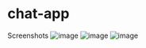 # chat-app
Screenshots
![image](https://github.com/jasmeen1234/chat-app/assets/107848048/00ca5c19-7377-4d92-bb9d-6225680f062e)
![image](https://github.com/jasmeen1234/chat-app/assets/107848048/306e2593-1278-4da6-bb6e-0ec8f463dc44)
![image](https://github.com/jasmeen1234/chat-app/assets/107848048/0e3df9cb-c99e-480a-bf46-abd2ec1140b1)
